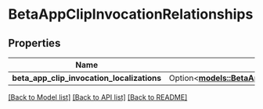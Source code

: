 # BetaAppClipInvocationRelationships

## Properties

Name | Type | Description | Notes
------------ | ------------- | ------------- | -------------
**beta_app_clip_invocation_localizations** | Option<[**models::BetaAppClipInvocationRelationshipsBetaAppClipInvocationLocalizations**](BetaAppClipInvocation_relationships_betaAppClipInvocationLocalizations.md)> |  | [optional]

[[Back to Model list]](../README.md#documentation-for-models) [[Back to API list]](../README.md#documentation-for-api-endpoints) [[Back to README]](../README.md)


